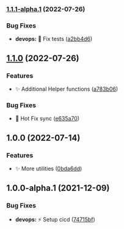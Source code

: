 
### [1.1.1-alpha.1](https://github.com/SteerProtocol/strategy-utils-assemblyscript/compare/v1.1.0...v1.1.1-alpha.1) (2022-07-26)



### Bug Fixes

* **devops:** :bug: Fix tests ([a2bb4d6](https://github.com/SteerProtocol/strategy-utils-assemblyscript/commit/a2bb4d6bdc5e3dc8bbcf6be6f26c74b8167675a7))

## [1.1.0](https://github.com/SteerProtocol/strategy-utils-assemblyscript/compare/v1.0.0...v1.1.0) (2022-07-26)


### Features

* :sparkles: Additional Helper functions ([a783b06](https://github.com/SteerProtocol/strategy-utils-assemblyscript/commit/a783b06c08ce11e50469c15e3f53224adf9710bb))


### Bug Fixes

* :bug: Hot Fix sync ([e635a70](https://github.com/SteerProtocol/strategy-utils-assemblyscript/commit/e635a70951463271f227e996408d2bf4bb9c633d))

## 1.0.0 (2022-07-14)


### Features

* :sparkles: More utilities ([0bda6dd](https://github.com/SteerProtocol/strategy-utils-assemblyscript/commit/0bda6dd58f395f09b252365f677d397b87f04e80))

## 1.0.0-alpha.1 (2021-12-09)


### Bug Fixes

* **devops:** :zap: Setup cicd ([74715bf](https://github.com/SteerProtocol/strategy-keltner-channel/commit/74715bf14930c534c36ad89643995acdf4be3bc7))
